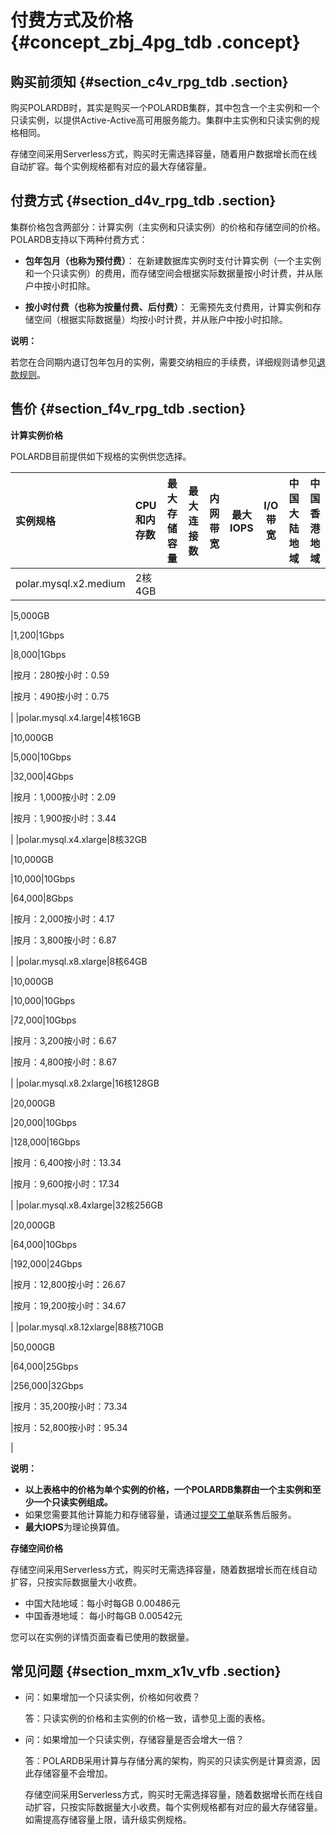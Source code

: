 # 付费方式及价格 {#concept_zbj_4pg_tdb .concept}

## 购买前须知 {#section_c4v_rpg_tdb .section}

购买POLARDB时，其实是购买一个POLARDB集群，其中包含一个主实例和一个只读实例，以提供Active-Active高可用服务能力。集群中主实例和只读实例的规格相同。

存储空间采用Serverless方式，购买时无需选择容量，随着用户数据增长而在线自动扩容。每个实例规格都有对应的最大存储容量。

## 付费方式 {#section_d4v_rpg_tdb .section}

集群价格包含两部分：计算实例（主实例和只读实例）的价格和存储空间的价格。POLARDB支持以下两种付费方式：

-   **包年包月（也称为预付费）**： 在新建数据库实例时支付计算实例（一个主实例和一个只读实例）的费用，而存储空间会根据实际数据量按小时计费，并从账户中按小时扣除。

-   **按小时付费（也称为按量付费、后付费）**： 无需预先支付费用，计算实例和存储空间（根据实际数据量）均按小时计费，并从账户中按小时扣除。


**说明：** 

若您在合同期内退订包年包月的实例，需要交纳相应的手续费，详细规则请参见[退款规则](https://help.aliyun.com/knowledge_detail/37096.html)。

## 售价 {#section_f4v_rpg_tdb .section}

**计算实例价格**

POLARDB目前提供如下规格的实例供您选择。

|实例规格|CPU和内存数|最大存储容量|最大连接数|内网带宽|最大IOPS|I/O带宽|中国大陆地域|中国香港地域|
|:---|:------|:-----|:----|----|------|-----|------|------|
|polar.mysql.x2.medium|2核4GB

|5,000GB

|1,200|1Gbps

|8,000|1Gbps

|按月：280按小时：0.59

|按月：490按小时：0.75

|
|polar.mysql.x4.large|4核16GB

|10,000GB

|5,000|10Gbps

|32,000|4Gbps

|按月：1,000按小时：2.09

|按月：1,900按小时：3.44

|
|polar.mysql.x4.xlarge|8核32GB

|10,000GB

|10,000|10Gbps

|64,000|8Gbps

|按月：2,000按小时：4.17

|按月：3,800按小时：6.87

|
|polar.mysql.x8.xlarge|8核64GB

|10,000GB

|10,000|10Gbps

|72,000|10Gbps

|按月：3,200按小时：6.67

|按月：4,800按小时：8.67

|
|polar.mysql.x8.2xlarge|16核128GB

|20,000GB

|20,000|10Gbps

|128,000|16Gbps

|按月：6,400按小时：13.34

|按月：9,600按小时：17.34

|
|polar.mysql.x8.4xlarge|32核256GB

|20,000GB

|64,000|10Gbps

|192,000|24Gbps

|按月：12,800按小时：26.67

|按月：19,200按小时：34.67

|
|polar.mysql.x8.12xlarge|88核710GB

|50,000GB

|64,000|25Gbps

|256,000|32Gbps

|按月：35,200按小时：73.34

|按月：52,800按小时：95.34

|

**说明：** 

-   ****以上表格中的价格为单个实例的价格，一个POLARDB集群由一个主实例和至少一个只读实例组成。****
-   如果您需要其他计算能力和存储容量，请通过[提交工单](https://selfservice.console.aliyun.com/ticket/createIndex)联系售后服务。
-   **最大IOPS**为理论换算值。

**存储空间价格**

存储空间采用Serverless方式，购买时无需选择容量，随着数据增长而在线自动扩容，只按实际数据量大小收费。

-   中国大陆地域：每小时每GB 0.00486元
-   中国香港地域： 每小时每GB 0.00542元

您可以在实例的详情页面查看已使用的数据量。

## 常见问题 {#section_mxm_x1v_vfb .section}

-   问：如果增加一个只读实例，价格如何收费？

    答：只读实例的价格和主实例的价格一致，请参见上面的表格。

-   问：如果增加一个只读实例，存储容量是否会增大一倍？

    答：POLARDB采用计算与存储分离的架构，购买的只读实例是计算资源，因此存储容量不会增加。

    存储空间采用Serverless方式，购买时无需选择容量，随着数据增长而在线自动扩容，只按实际数据量大小收费。每个实例规格都有对应的最大存储容量。如需提高存储容量上限，请升级实例规格。


